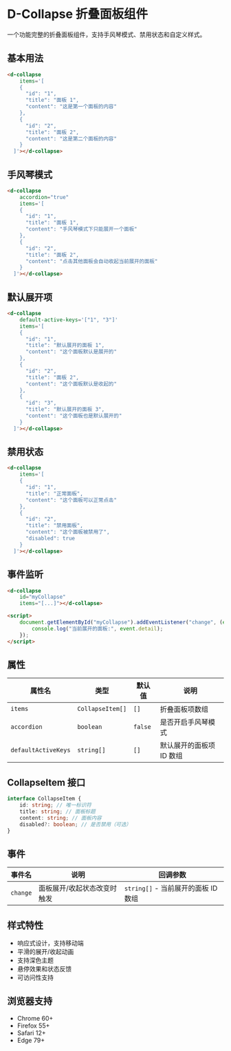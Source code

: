 # D-Collapse 折叠面板组件

一个功能完整的折叠面板组件，支持手风琴模式、禁用状态和自定义样式。

## 基本用法

```html
<d-collapse
	items='[
    {
      "id": "1",
      "title": "面板 1",
      "content": "这是第一个面板的内容"
    },
    {
      "id": "2", 
      "title": "面板 2",
      "content": "这是第二个面板的内容"
    }
  ]'></d-collapse>
```

## 手风琴模式

```html
<d-collapse
	accordion="true"
	items='[
    {
      "id": "1",
      "title": "面板 1", 
      "content": "手风琴模式下只能展开一个面板"
    },
    {
      "id": "2",
      "title": "面板 2",
      "content": "点击其他面板会自动收起当前展开的面板"
    }
  ]'></d-collapse>
```

## 默认展开项

```html
<d-collapse
	default-active-keys='["1", "3"]'
	items='[
    {
      "id": "1",
      "title": "默认展开的面板 1",
      "content": "这个面板默认是展开的"
    },
    {
      "id": "2",
      "title": "面板 2",
      "content": "这个面板默认是收起的"
    },
    {
      "id": "3", 
      "title": "默认展开的面板 3",
      "content": "这个面板也是默认展开的"
    }
  ]'></d-collapse>
```

## 禁用状态

```html
<d-collapse
	items='[
    {
      "id": "1",
      "title": "正常面板",
      "content": "这个面板可以正常点击"
    },
    {
      "id": "2",
      "title": "禁用面板",
      "content": "这个面板被禁用了",
      "disabled": true
    }
  ]'></d-collapse>
```

## 事件监听

```html
<d-collapse
	id="myCollapse"
	items="[...]"></d-collapse>

<script>
	document.getElementById("myCollapse").addEventListener("change", (event) => {
		console.log("当前展开的面板:", event.detail);
	});
</script>
```

## 属性

| 属性名              | 类型             | 默认值  | 说明                     |
| ------------------- | ---------------- | ------- | ------------------------ |
| `items`             | `CollapseItem[]` | `[]`    | 折叠面板项数组           |
| `accordion`         | `boolean`        | `false` | 是否开启手风琴模式       |
| `defaultActiveKeys` | `string[]`       | `[]`    | 默认展开的面板项 ID 数组 |

## CollapseItem 接口

```typescript
interface CollapseItem {
	id: string; // 唯一标识符
	title: string; // 面板标题
	content: string; // 面板内容
	disabled?: boolean; // 是否禁用（可选）
}
```

## 事件

| 事件名   | 说明                        | 回调参数                            |
| -------- | --------------------------- | ----------------------------------- |
| `change` | 面板展开/收起状态改变时触发 | `string[]` - 当前展开的面板 ID 数组 |

## 样式特性

- 响应式设计，支持移动端
- 平滑的展开/收起动画
- 支持深色主题
- 悬停效果和状态反馈
- 可访问性支持

## 浏览器支持

- Chrome 60+
- Firefox 55+
- Safari 12+
- Edge 79+
